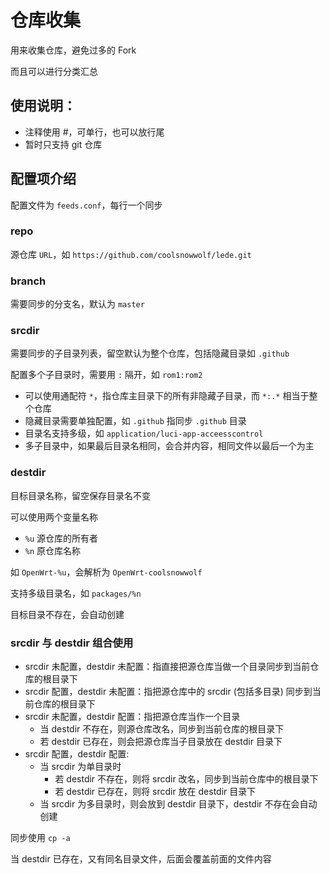 # 仓库收集

用来收集仓库，避免过多的 Fork

而且可以进行分类汇总

## 使用说明：

- 注释使用 #，可单行，也可以放行尾
- 暂时只支持 git 仓库

## 配置项介绍

配置文件为 `feeds.conf`，每行一个同步

### repo

源仓库 `URL`，如 `https://github.com/coolsnowwolf/lede.git`

### branch

需要同步的分支名，默认为 `master`

### srcdir

需要同步的子目录列表，留空默认为整个仓库，包括隐藏目录如 `.github`

配置多个子目录时，需要用 `:` 隔开，如 `rom1:rom2`

- 可以使用通配符 `*`，指仓库主目录下的所有非隐藏子目录，而 `*:.*` 相当于整个仓库
- 隐藏目录需要单独配置，如 `.github` 指同步 `.github` 目录
- 目录名支持多级，如 `application/luci-app-acceesscontrol`
- 多子目录中，如果最后目录名相同，会合并内容，相同文件以最后一个为主

### destdir

目标目录名称，留空保存目录名不变

可以使用两个变量名称

- `%u` 源仓库的所有者
- `%n` 原仓库名称

如 `OpenWrt-%u`，会解析为 `OpenWrt-coolsnowwolf`

支持多级目录名，如 `packages/%n`

目标目录不存在，会自动创建

### srcdir 与 destdir 组合使用

- srcdir 未配置，destdir 未配置：指直接把源仓库当做一个目录同步到当前仓库的根目录下
- srcdir 配置，destdir 未配置：指把源仓库中的 srcdir (包括多目录) 同步到当前仓库的根目录下
- srcdir 未配置，destdir 配置：指把源仓库当作一个目录
  - 当 destdir 不存在，则源仓库改名，同步到当前仓库的根目录下
  - 若 destdir 已存在，则会把源仓库当子目录放在 destdir 目录下
- srcdir 配置，destdir 配置: 
  - 当 srcdir 为单目录时
    - 若 destdir 不存在，则将 srcdir 改名，同步到当前仓库中的根目录下
    - 若 destdir 已存在，则将 srcdir 放在 destdir 目录下
  - 当 srcdir 为多目录时，则会放到 destdir 目录下，destdir 不存在会自动创建

同步使用 `cp -a`

当 destdir 已存在，又有同名目录文件，后面会覆盖前面的文件内容

